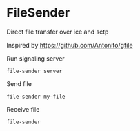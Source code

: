 # FileSender

Direct file transfer over ice and sctp

Inspired by https://github.com/Antonito/gfile

Run signaling server
 
    file-sender server


Send file

    file-sender my-file


Receive file

    file-sender